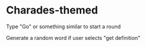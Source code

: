 # Charades-themed

Type "Go" or something similar to start a round

Generate a random word
  if user selects "get definition"
